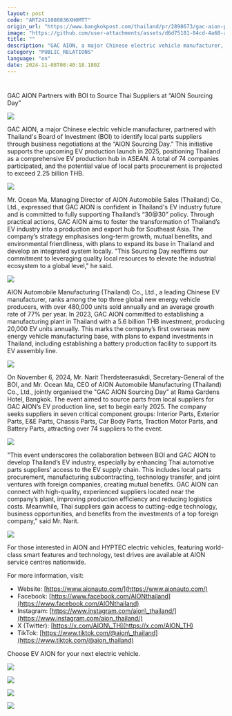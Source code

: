 ```yaml
---
layout: post
code: "ART2411080836XH0MTT"
origin_url: "https://www.bangkokpost.com/thailand/pr/2898673/gac-aion-partners-with-boi-to-source-thai-suppliers-at-aion-sourcing-day"
image: "https://github.com/user-attachments/assets/d6d75181-84cd-4a68-acf4-71f87b24b477"
title: ""
description: "GAC AION, a major Chinese electric vehicle manufacturer, partnered with Thailand"
category: "PUBLIC_RELATIONS"
language: "en"
date: 2024-11-08T08:40:18.180Z
---
```


# 

GAC AION Partners with BOI to Source Thai Suppliers at “AION Sourcing Day”

![](https://static.bangkokpost.com/media/content/20241108/c1_2898673.png)

GAC AION, a major Chinese electric vehicle manufacturer, partnered with Thailand's Board of Investment (BOI) to identify local parts suppliers through business negotiations at the “AION Sourcing Day.” This initiative supports the upcoming EV production launch in 2025, positioning Thailand as a comprehensive EV production hub in ASEAN. A total of 74 companies participated, and the potential value of local parts procurement is projected to exceed 2.25 billion THB.

![](https://static.bangkokpost.com/media/content/20241108/5338566.png)

Mr. Ocean Ma, Managing Director of AION Automobile Sales (Thailand) Co., Ltd., expressed that GAC AION is confident in Thailand's EV industry future and is committed to fully supporting Thailand’s “30@30” policy. Through practical actions, GAC AION aims to foster the transformation of Thailand’s EV industry into a production and export hub for Southeast Asia. The company’s strategy emphasises long-term growth, mutual benefits, and environmental friendliness, with plans to expand its base in Thailand and develop an integrated system locally. "This Sourcing Day reaffirms our commitment to leveraging quality local resources to elevate the industrial ecosystem to a global level," he said.

![](https://github.com/user-attachments/assets/96da81f6-c89c-46c9-93d6-1283687548eb)

AION Automobile Manufacturing (Thailand) Co., Ltd., a leading Chinese EV manufacturer, ranks among the top three global new energy vehicle producers, with over 480,000 units sold annually and an average growth rate of 77% per year. In 2023, GAC AION committed to establishing a manufacturing plant in Thailand with a 5.6 billion THB investment, producing 20,000 EV units annually. This marks the company’s first overseas new energy vehicle manufacturing base, with plans to expand investments in Thailand, including establishing a battery production facility to support its EV assembly line.

![](https://github.com/user-attachments/assets/66161664-d06c-4703-9af6-979ad209e870)

On November 6, 2024, Mr. Narit Therdsteerasukdi, Secretary-General of the BOI, and Mr. Ocean Ma, CEO of AION Automobile Manufacturing (Thailand) Co., Ltd., jointly organised the "GAC AION Sourcing Day" at Rama Gardens Hotel, Bangkok. The event aimed to source parts from local suppliers for GAC AION’s EV production line, set to begin early 2025. The company seeks suppliers in seven critical component groups: Interior Parts, Exterior Parts, E&E Parts, Chassis Parts, Car Body Parts, Traction Motor Parts, and Battery Parts, attracting over 74 suppliers to the event.

![](https://github.com/user-attachments/assets/e5f7d26e-de4f-4e02-b350-0d6611acaf37)

"This event underscores the collaboration between BOI and GAC AION to develop Thailand’s EV industry, especially by enhancing Thai automotive parts suppliers’ access to the EV supply chain. This includes local parts procurement, manufacturing subcontracting, technology transfer, and joint ventures with foreign companies, creating mutual benefits. GAC AION can connect with high-quality, experienced suppliers located near the company’s plant, improving production efficiency and reducing logistics costs. Meanwhile, Thai suppliers gain access to cutting-edge technology, business opportunities, and benefits from the investments of a top foreign company,” said Mr. Narit.

![](https://github.com/user-attachments/assets/5c1156c7-eb81-4842-af16-15aee14e3c2b)

For those interested in AION and HYPTEC electric vehicles, featuring world-class smart features and technology, test drives are available at AION service centres nationwide.

For more information, visit:

*   Website: [https://www.aionauto.com/](https://www.aionauto.com/)
*   Facebook: [https://www.facebook.com/AIONthailand](https://www.facebook.com/AIONthailand)
*   Instagram: [https://www.instagram.com/aion\_thailand/](https://www.instagram.com/aion_thailand/)
*   X (Twitter): [https://x.com/AION\_TH](https://x.com/AION_TH)
*   TikTok: [https://www.tiktok.com/@aion\_thailand](https://www.tiktok.com/@aion_thailand)

Choose EV AION for your next electric vehicle.

![](https://github.com/user-attachments/assets/65cf5c28-756d-4ba1-9b08-614cce281cb8)

![](https://github.com/user-attachments/assets/dd3aed5a-f705-4480-9797-9beacfbce539)

![](https://github.com/user-attachments/assets/0839425b-fac0-4faf-bc2f-6c6b35c700de)

![](https://github.com/user-attachments/assets/5cacf88d-e274-43d3-a412-d3659ed713cc)